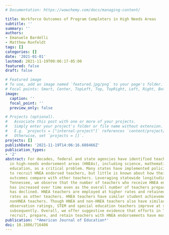 ```yaml
---
# Documentation: https://wowchemy.com/docs/managing-content/

title: Workforce Outcomes of Program Completers in High Needs Areas
subtitle: ''
summary: ''
authors:
- Emanuele Bardelli
- Matthew Ronfeldt
tags: []
categories: []
date: '2021-01-01'
lastmod: 2021-11-19T09:06:17-05:00
featured: false
draft: false

# Featured image
# To use, add an image named `featured.jpg/png` to your page's folder.
# Focal points: Smart, Center, TopLeft, Top, TopRight, Left, Right, BottomLeft, Bottom, BottomRight.
image:
  caption: ''
  focal_point: ''
  preview_only: false

# Projects (optional).
#   Associate this post with one or more of your projects.
#   Simply enter your project's folder or file name without extension.
#   E.g. `projects = ["internal-project"]` references `content/project/deep-learning/index.md`.
#   Otherwise, set `projects = []`.
projects: []
publishDate: '2021-11-19T14:06:16.608466Z'
publication_types:
- '2'
abstract: For decades, federal and state agencies have identified teacher shortages
  in high-needs endorsement areas (HNEAs), including science, mathematics, and special
  education, as a critical problem. Many states have implemented policies and practices
  to recruit HNEA endorsed teachers, but little is known about how their workforce
  outcomes compare with other teachers. Leveraging statewide longitudinal data in
  Tennessee, we observe that the number of teachers who receive HNEA endorsements
  has increased over time even as the overall number of teachers prepared in the state
  has declined. HNEA teachers are employed at higher rates and retained at similar
  rates as other teachers. HNEA teachers have similar student achievement gains as
  nonHNEA teachers. Though HNEA and non-HNEA teachers also have similar first-year
  observation ratings, STEM and special education teachers improve at slower rates
  subsequently. Overall, we offer suggestive evidence that efforts in Tennessee to
  recruit, prepare, and retain teachers with HNEA endorsements have mostly been successful.
publication: '*American Journal of Education*'
doi: 10.1086/716486
---
```

